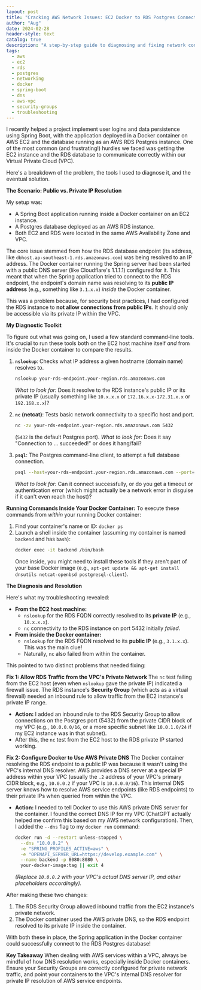```yaml
---
layout: post
title: "Cracking AWS Network Issues: EC2 Docker to RDS Postgres Connectivity"
author: "Aug"
date: 2024-02-28
header-style: text
catalog: true
description: "A step-by-step guide to diagnosing and fixing network connection problems between a Dockerized Spring Boot app on AWS EC2 and an RDS Postgres database. Learn to use nslookup, nc, psql for troubleshooting, and how to configure Docker DNS for private AWS VPC name resolution."
tags:
  - aws
  - ec2
  - rds
  - postgres
  - networking
  - docker
  - spring-boot
  - dns
  - aws-vpc
  - security-groups
  - troubleshooting
---
```


I recently helped a project implement user logins and data persistence using Spring Boot, with the application deployed in a Docker container on AWS EC2 and the database running as an AWS RDS Postgres instance. One of the most common (and frustrating!) hurdles we faced was getting the EC2 instance and the RDS database to communicate correctly within our Virtual Private Cloud (VPC).

Here's a breakdown of the problem, the tools I used to diagnose it, and the eventual solution.

**The Scenario: Public vs. Private IP Resolution**

My setup was:

- A Spring Boot application running inside a Docker container on an EC2 instance.
- A Postgres database deployed as an AWS RDS instance.
- Both EC2 and RDS were located in the same AWS Availability Zone and VPC.

The core issue stemmed from how the RDS database endpoint (its address, like `dbhost.ap-southeast-1.rds.amazonaws.com`) was being resolved to an IP address.
The Docker container running the Spring server had been started with a public DNS server (like Cloudflare's 1.1.1.1) configured for it. This meant that when the Spring application tried to connect to the RDS endpoint, the endpoint's domain name was resolving to its **public IP address** (e.g., something like `3.1.x.x`) _inside_ the Docker container.

This was a problem because, for security best practices, I had configured the RDS instance to **not allow connections from public IPs**. It should only be accessible via its private IP within the VPC.

**My Diagnostic Toolkit**

To figure out what was going on, I used a few standard command-line tools. It's crucial to run these tools both on the EC2 host machine itself _and_ from inside the Docker container to compare the results.

1.  **`nslookup`**: Checks what IP address a given hostname (domain name) resolves to.

    ```bash
    nslookup your-rds-endpoint.your-region.rds.amazonaws.com
    ```

    _What to look for:_ Does it resolve to the RDS instance's public IP or its private IP (usually something like `10.x.x.x` or `172.16.x.x-172.31.x.x` or `192.168.x.x`)?

2.  **`nc` (netcat)**: Tests basic network connectivity to a specific host and port.

    ```bash
    nc -zv your-rds-endpoint.your-region.rds.amazonaws.com 5432
    ```

    (`5432` is the default Postgres port).
    _What to look for:_ Does it say "Connection to ... succeeded!" or does it hang/fail?

3.  **`psql`**: The Postgres command-line client, to attempt a full database connection.
    ```bash
    psql --host=your-rds-endpoint.your-region.rds.amazonaws.com --port=5432 --dbname=yourdbname --username=youruser
    ```
    _What to look for:_ Can it connect successfully, or do you get a timeout or authentication error (which might actually be a network error in disguise if it can't even reach the host)?

**Running Commands Inside Your Docker Container:**
To execute these commands from _within_ your running Docker container:

1.  Find your container's name or ID: `docker ps`
2.  Launch a shell inside the container (assuming my container is named `backend` and has `bash`):
    ```bash
    docker exec -it backend /bin/bash
    ```
    Once inside, you might need to install these tools if they aren't part of your base Docker image (e.g., `apt-get update && apt-get install dnsutils netcat-openbsd postgresql-client`).

**The Diagnosis and Resolution**

Here's what my troubleshooting revealed:

- **From the EC2 host machine:**
  - `nslookup` for the RDS FQDN correctly resolved to its **private IP** (e.g., `10.x.x.x`).
  - `nc` connectivity to the RDS instance on port 5432 initially _failed_.
- **From inside the Docker container:**
  - `nslookup` for the RDS FQDN resolved to its **public IP** (e.g., `3.1.x.x`). This was the main clue!
  - Naturally, `nc` also failed from within the container.

This pointed to two distinct problems that needed fixing:

**Fix 1: Allow RDS Traffic from the VPC's Private Network**
The `nc` test failing from the EC2 host (even when `nslookup` gave the private IP) indicated a firewall issue. The RDS instance's **Security Group** (which acts as a virtual firewall) needed an inbound rule to allow traffic from the EC2 instance's private IP range.

- **Action:** I added an inbound rule to the RDS Security Group to allow connections on the Postgres port (5432) from the private CIDR block of my VPC (e.g., `10.0.0.0/16`, or a more specific subnet like `10.0.1.0/24` if my EC2 instance was in that subnet).
- After this, the `nc` test from the EC2 host to the RDS private IP started working.

**Fix 2: Configure Docker to Use AWS Private DNS**
The Docker container resolving the RDS endpoint to a public IP was because it wasn't using the VPC's internal DNS resolver. AWS provides a DNS server at a special IP address within your VPC (usually the `.2` address of your VPC's primary CIDR block, e.g., `10.0.0.2` if your VPC is `10.0.0.0/16`). This internal DNS server knows how to resolve AWS service endpoints (like RDS endpoints) to their private IPs when queried from within the VPC.

- **Action:** I needed to tell Docker to use this AWS private DNS server for the container. I found the correct DNS IP for my VPC (ChatGPT actually helped me confirm this based on my AWS network configuration). Then, I added the `--dns` flag to my `docker run` command:

  ```bash
  docker run -d --restart unless-stopped \
    --dns "10.0.0.2" \
    -e "SPRING_PROFILES_ACTIVE=aws" \
    -e "OPENAPI_SERVER_URL=https://develop.example.com" \
    --name backend -p 8080:8080 \
    your-docker-image:tag || exit 4
  ```

  _(Replace `10.0.0.2` with your VPC's actual DNS server IP, and other placeholders accordingly)._

After making these two changes:

1.  The RDS Security Group allowed inbound traffic from the EC2 instance's private network.
2.  The Docker container used the AWS private DNS, so the RDS endpoint resolved to its private IP inside the container.

With both these in place, the Spring application in the Docker container could successfully connect to the RDS Postgres database!

**Key Takeaway**
When dealing with AWS services within a VPC, always be mindful of how DNS resolution works, especially inside Docker containers. Ensure your Security Groups are correctly configured for private network traffic, and point your containers to the VPC's internal DNS resolver for private IP resolution of AWS service endpoints.
